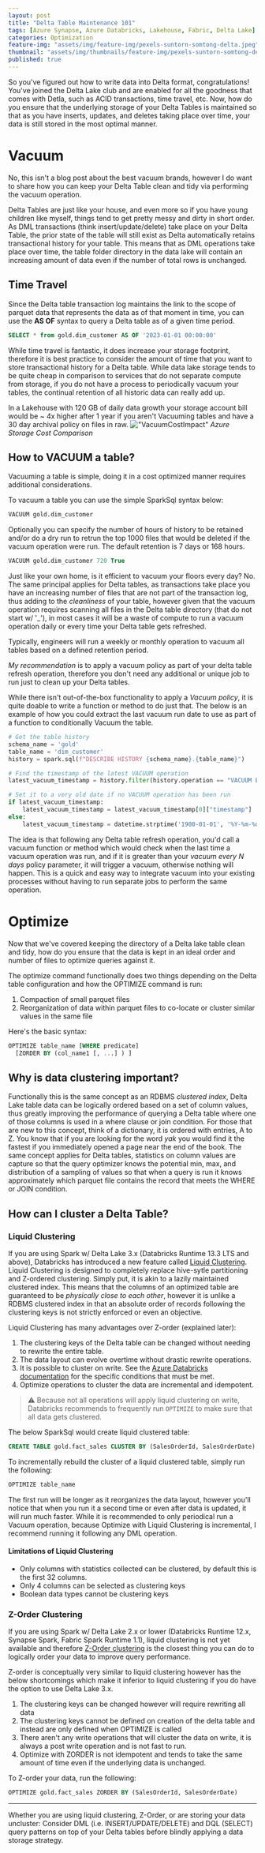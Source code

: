```yaml
---
layout: post
title: "Delta Table Maintenance 101"
tags: [Azure Synapse, Azure Databricks, Lakehouse, Fabric, Delta Lake]
categories: Optimization
feature-img: "assets/img/feature-img/pexels-suntorn-somtong-delta.jpeg"
thumbnail: "assets/img/thumbnails/feature-img/pexels-suntorn-somtong-delta.jpeg"
published: true
---
```


So you've figured out how to write data into Delta format, congratulations! You've joined the Delta Lake club and are enabled for all the goodness that comes with Detla, such as ACID transactions, time travel, etc. Now, how do you ensure that the underlying storage of your Delta Tables is maintained so that as you have inserts, updates, and deletes taking place over time, your data is still stored in the most optimal manner.

# Vacuum
No, this isn't a blog post about the best vacuum brands, however I do want to share how you can keep your Delta Table clean and tidy via performing the vacuum operation.

Delta Tables are just like your house, and even more so if you have young children like myself, things tend to get pretty messy and dirty in short order. As DML transactions (think insert/update/delete) take place on your Delta Table, the prior state of the table will still exist as Delta automatically retains transactional history for your table. This means that as DML operations take place over time, the table folder directory in the data lake will contain an increasing amount of data even if the number of total rows is unchanged. 

## Time Travel
Since the Delta table transaction log maintains the link to the scope of parquet data that represents the data as of that moment in time, you can use the **AS OF** syntax to query a Delta table as of a given time period.

```sql
SELECT * from gold.dim_customer AS OF '2023-01-01 00:00:00'
```

While time travel is fantastic, it does increase your storage footprint, therefore it is best practice to consider the amount of time that you want to store transactional history for a Delta table. While data lake storage tends to be quite cheap in comparison to services that do not separate compute from storage, if you do not have a process to periodically vacuum your tables, the continual retention of all historic data can really add up.

In a Lakehouse with 120 GB of daily data growth your storage account bill would be ~ 4x higher after 1 year if you aren't Vacuuming tables and have a 30 day archival policy on files in raw.
!["VacuumCostImpact"](/assets/img/posts/Delta-Table-Maintenance/VacuumArchivalCostAnalysis.png)
_Azure Storage Cost Comparison_


## How to VACUUM a table?

Vacuuming a table is simple, doing it in a cost optimized manner requires additional considerations.

To vacuum a table you can use the simple SparkSql syntax below:

```sql
VACUUM gold.dim_customer
``````

Optionally you can specify the number of hours of history to be retained and/or do a dry run to retrun the top 1000 files that would be deleted if the vacuum operation were run. The default retention is 7 days or 168 hours.

```sql
VACUUM gold.dim_customer 720 True
```

Just like your own home, is it efficient to vacuum your floors every day? No. The same principal applies for Delta tables, as transactions take place you have an increasing number of files that are not part of the transaction log, thus adding to the _cleanliness_ of your table, however given that the vacuum operation requires scanning all files in the Delta table directory (that do not start w/ '_'), in most cases it will be a waste of compute to run a vacuum operation daily or every time your Delta table gets refreshed.

Typically, engineers will run a weekly or monthly operation to vacuum all tables based on a defined retention period. 

_My recommendation_ is to apply a vacuum policy as part of your delta table refresh operation, therefore you don't need any additional or unique job to run just to clean up your Delta tables.

While there isn't out-of-the-box functionality to apply a _Vacuum policy_, it is quite doable to write a function or method to do just that. The below is an example of how you could extract the last vacuum run date to use as part of a function to conditionally Vacuum the table.

```python
# Get the table history
schema_name = 'gold'
table_name = 'dim_customer'
history = spark.sql(f"DESCRIBE HISTORY {schema_name}.{table_name}")

# Find the timestamp of the latest VACUUM operation
latest_vacuum_timestamp = history.filter(history.operation == "VACUUM END").select("timestamp").orderBy(desc("timestamp")).limit(1).collect()

# Set it to a very old date if no VACUUM operation has been run
if latest_vacuum_timestamp:
    latest_vacuum_timestamp = latest_vacuum_timestamp[0]["timestamp"]
else:
    latest_vacuum_timestamp = datetime.strptime('1900-01-01', '%Y-%m-%d')
```

The idea is that following any Delta table refresh operation, you'd call a vacuum function or method which would check when the last time a vacuum operation was run, and if it is greater than your _vacuum every N days_ policy parameter, it will trigger a vacuum, otherwise nothing will happen. This is a quick and easy way to integrate vacuum into your existing processes without having to run separate jobs to perform the same operation.

# Optimize

Now that we've covered keeping the directory of a Delta lake table clean and tidy, how do you ensure that the data is kept in an ideal order and number of files to optimize queries against it.

The optimize command functionally does two things depending on the Delta table configuration and how the OPTIMIZE command is run:
1. Compaction of small parquet files
1. Reorganization of data within parquet files to co-locate or cluster similar values in the same file

Here's the basic syntax:

```sql
OPTIMIZE table_name [WHERE predicate]
  [ZORDER BY (col_name1 [, ...] ) ]
  ```

## Why is data clustering important?
Functionally this is the same concept as an RDBMS _clustered index_, Delta Lake table data can be logically ordered based on a set of column values, thus greatly improving the performance of querying a Delta table where one of those columns is used in a where clause or join condition. For those that are new to this concept, think of a dictionary, it is ordered with entries, A to Z. You know that if you are looking for the word _yak_ you would find it the fastest if you immediately opened a page near the end of the book. The same concept applies for Delta tables, statistics on column values are capture so that the query optimizer knows the potential min, max, and distribution of a sampling of values so that when a query is run it knows approximately which parquet file contains the record that meets the WHERE or JOIN condition.

## How can I cluster a Delta Table?
### Liquid Clustering
If you are using Spark w/ Delta Lake 3.x (Databricks Runtime 13.3 LTS and above), Databricks has introduced a new feature called [Liquid Clustering](https://learn.microsoft.com/en-us/azure/databricks/delta/clustering). Liquid Clustering is designed to completely replace hive-sytle partitioning and Z-ordered clustering. Simply put, it is akin to a lazily maintained clustered index. This means that the columns of an optimized table are guaranteed to be _physically close to each other_, however it is unlike a RDBMS clustered index in that an absolute order of records following the clustering keys is not strictly enforced or even an objective.

Liquid Clustering has many advantages over Z-order (explained later):
1. The clustering keys of the Delta table can be changed without needing to rewrite the entire table.
1. The data layout can evolve overtime without drastic rewrite operations.
1. It is possible to cluster on write. See the [Azure Databricks documentation](https://learn.microsoft.com/en-us/azure/databricks/delta/clustering#write-data-to-a-clustered-table) for the specific conditions that must be met.
1. Optimize operations to cluster the data are incremental and idempotent.

> ⚠️ Because not all operations will apply liquid clustering on write, Databricks recommends to frequently run `OPTIMIZE` to make sure that all data gets clustered. 

The below SparkSql would create liquid clustered table:
```sql
CREATE TABLE gold.fact_sales CLUSTER BY (SalesOrderId, SalesOrderDate)
```

To incrementally rebuild the cluster of a liquid clustered table, simply run the following:
```sql
OPTIMIZE table_name
```

The first run will be longer as it reorganizes the data layout, however you'll notice that when you run it a second time or even after data is updated, it will run much faster. While it is recommended to only periodical run a Vacuum operation, because Optimize with Liquid Clustering is incremental, I recommend running it following any DML operation.

#### Limitations of Liquid Clustering
- Only columns with statistics collected can be clustered, by default this is the first 32 columns.
- Only 4 columns can be selected as clustering keys
- Boolean data types cannot be clustering keys

### Z-Order Clustering
If you are using Spark w/ Delta Lake 2.x or lower (Databricks Runtime 12.x, Synapse Spark, Fabric Spark Runtime 1.1), liquid clustering is not yet available and therefore [Z-Order clustering](https://learn.microsoft.com/en-us/azure/databricks/delta/data-skipping) is the closest thing you can do to logically order your data to improve query performance.

Z-order is conceptually very similar to liquid clustering however has the below shortcomings which make it inferior to liquid clustering if you do have the option to use Delta Lake 3.x.
1. The clustering keys can be changed however will require rewriting all data
1. The clustering keys cannot be defined on creation of the delta table and instead are only defined when OPTIMIZE is called
1. There aren't any write operations that will cluster the data on write, it is always a post write operation and is not fast to run.
1. Optimize with ZORDER is not idempotent and tends to take the same amount of time even if the underlying data is unchanged.

To Z-order your data, run the following:

```sql
OPTIMIZE gold.fact_sales ZORDER BY (SalesOrderId, SalesOrderDate)
```
--------------------

Whether you are using liquid clustering, Z-Order, or are storing your data uncluster: Consider DML (i.e. INSERT/UPDATE/DELETE) and DQL (SELECT) query patterns on top of your Delta tables before blindly applying a data storage strategy.